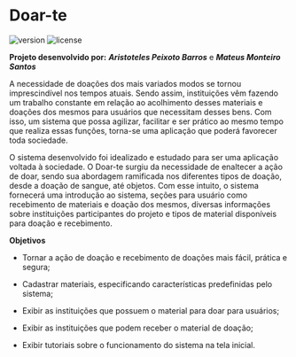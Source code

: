 # Doar-te

![version](https://img.shields.io/badge/version-1.0.0-blue.svg) ![license](https://img.shields.io/badge/license-MIT-blue.svg)

**Projeto desenvolvido por:** ***Aristoteles Peixoto Barros*** e ***Mateus Monteiro Santos***

A necessidade de doações dos mais variados modos se tornou imprescindível nos tempos atuais. Sendo assim, instituições vêm fazendo um trabalho constante em relação ao acolhimento desses materiais e doações dos mesmos para usuários que necessitam desses bens. Com isso, um sistema que possa agilizar, facilitar e ser prático ao mesmo tempo que realiza essas funções, torna-se uma aplicação que poderá favorecer toda sociedade.

O sistema desenvolvido foi idealizado e estudado para ser uma aplicação voltada à sociedade. O Doar-te surgiu da necessidade de enaltecer a ação de doar, sendo sua abordagem ramificada nos diferentes tipos de doação, desde a doação de sangue, até objetos. Com esse intuito, o sistema fornecerá uma introdução ao sistema, seções para usuário como recebimento de materiais e doação dos mesmos, diversas informações sobre instituições participantes do projeto e tipos de material disponíveis para doação e recebimento.



**Objetivos**

- Tornar a ação de doação e recebimento de doações mais fácil, prática e segura;

- Cadastrar materiais, especificando características predefinidas pelo sistema;

- Exibir as instituições que possuem o material para doar para usuários;

- Exibir as instituições que podem receber o material de doação;

- Exibir tutoriais sobre o funcionamento do sistema na tela inicial.
